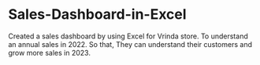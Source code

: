 # Sales-Dashboard-in-Excel
Created a sales dashboard by using Excel for Vrinda store. To understand an annual sales in 2022. So that, They can understand their customers and grow more sales in 2023.
